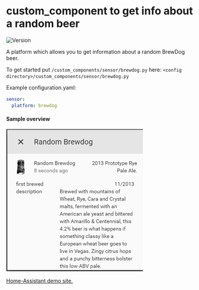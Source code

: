# custom_component to get info about a random beer
![Version](https://img.shields.io/badge/version-0.0.2-green.svg?style=for-the-badge)
  
A platform which allows you to get information about a random BrewDog beer.
  
To get started put `/custom_components/sensor/brewdog.py` here:
`<config directory>/custom_components/sensor/brewdog.py`  
  
Example configuration.yaml: 
```yaml
sensor:
  platform: brewdog
```
#### Sample overview
![Sample overview](overview.png)
  
[Home-Assistant demo site.](https://ha-test-brewdog.halfdecent.io)
  
